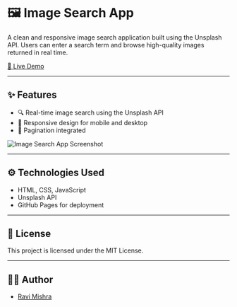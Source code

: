 # 🖼️ Image Search App

A clean and responsive image search application built using the Unsplash API. Users can enter a search term and browse high-quality images returned in real time.

[🚀 Live Demo](https://rk-virus.github.io/Image-Search-App/)

---

## ✨ Features

- 🔍 Real-time image search using the Unsplash API  
- 📱 Responsive design for mobile and desktop  
- 📝 Pagination integrated  


![Image Search App Screenshot](https://raw.githubusercontent.com/rk-virus/Image-Search-App/main/screenshot.png)

---

## ⚙️ Technologies Used

- HTML, CSS, JavaScript  
- Unsplash API  
- GitHub Pages for deployment  

---

## 📝 License

This project is licensed under the MIT License.

---

## 🙋‍♂️ Author

- [Ravi Mishra](https://github.com/rk-virus)
